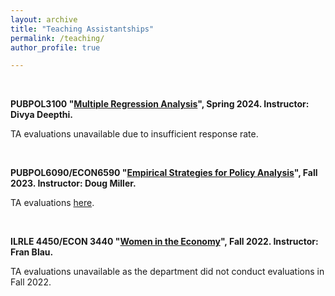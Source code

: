 ```yaml
---
layout: archive
title: "Teaching Assistantships"
permalink: /teaching/
author_profile: true

---
```

<br>

**PUBPOL3100 "[Multiple Regression Analysis](https://classes.cornell.edu/browse/roster/SP24/class/PUBPOL/3100)", Spring 2024. Instructor: Divya Deepthi.**

TA evaluations unavailable due to insufficient response rate.

<br>

**PUBPOL6090/ECON6590 "[Empirical Strategies for Policy Analysis](https://classes.cornell.edu/browse/roster/FA23/class/ECON/6590)", Fall 2023. Instructor: Doug Miller.**

TA evaluations [here](/files/F23eval.pdf).

<br>

**ILRLE 4450/ECON 3440 "[Women in the Economy](https://classes.cornell.edu/browse/roster/FA22/class/ILRLE/4450)", Fall 2022. Instructor: Fran Blau.**

TA evaluations unavailable as the department did not conduct evaluations in Fall 2022.